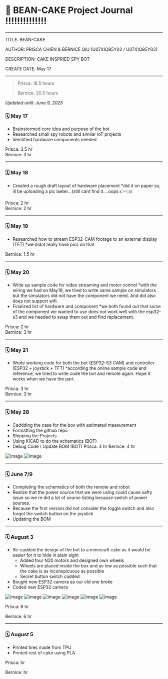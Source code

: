 # 📔 BEAN-CAKE Project Journal !!!!!!!!!!!!!!
---
TITLE: BEAN-CAKE

AUTHOR: PRISCA CHIEN & BERNICE QIU (U0741Q95Y02 / U0741Q95Y02)

DESCRIPTION: CAKE INSPRIED SPY BOT

CREATE DATE: May 17

---

> Prisca: 18.5 hours
> 
> Bernice: 20.5 hours

_Updated until: June 9, 2025_


### 🗓️ May 17
- Brainstormed core idea and purpose of the bot
- Researched small spy robots and similar IoT projects
- Identified hardware components needed

Prisca: 3.5 hr  
Bernice: 3 hr

---

### 🗓️ May 18
- Created a rough draft layout of hardware placement
  *did it on paper so, ill be uploading a pic laeter...(still cant find it....oops 👉👈)

Prisca: 2 hr  
Bernice: 2 hr

---

### 🗓️ May 19
- Researched how to stream ESP32-CAM footage to an external display (TFT)
  *we didnt really have pics on that

Bernice: 1.5 hr

---

### 🗓️ May 20
- Write up sample code for video streaming and motor control
  *with the wiring we had on May18, we tried to write same sample on simulators but the simulators did not have the component we need. And did also does not support wifi.
- Finalized list of hardware and component
  *we both found out that some of the component we wanted to use does not work well with the esp32-s3 and we needed to swap them out and find replacement.

Prisca: 2 hr  
Bernice: 3 hr

---

### 🗓️ May 21
- Wrote working code for both the bot (ESP32-S3 CAM) and controller (ESP32 + joystick + TFT)
  *according the online sample code and reference, we tried to write code the bot and remote again. Hope it works when we have the part.

Prisca: 3 hr  
Bernice: 3 hr

---

### 🗓️ May 28
 - Caddding the case for the box with estimated measurement
 - Formatting the github repo
 - Shipping the Projects
 - Using KiCAD to do the schematics (BOT)
 - Debug Code / Update BOM (BOT)
Prisca: 4 hr
Bernice: 4 hr

![image](https://hc-cdn.hel1.your-objectstorage.com/s/v3/70c8af71ba6829d1b4bb55c130ba6df291bfc610_image.png)
![image](https://hc-cdn.hel1.your-objectstorage.com/s/v3/dc723e82179886e6080a82b3b81318e3b7b625dd_case.png)

---

### 🗓️ June 7/9
- Completing the schematics of both the remote and robot
- Realize that the power source that we were using could cause safty issue so we re did a lot of sourse listing because switch of power sourses. 
- Because the first version did not consider the toggle switch and also forgot the switch button on the joystick
- Updating the BOM

---

### 🗓️ August 3
- Re-cadded the design of the bot to a minecraft cake as it would be easier for it to hide in plain sight
  - Added four N20 motors and designed own wheels
  - Wheels are placed inside the box and as low as possible such that the cake is as inconspicuous as possible
  - Secret button switch cadded
- Bought new ESP32 camera as our old one broke
- Coded new ESP32 camera

![image](https://hc-cdn.hel1.your-objectstorage.com/s/v3/da21820560a9dca2d811eca22d9c943ad8aacbc4_screenshot_2025-08-04_at_9.51.27___pm.png)
![image](https://hc-cdn.hel1.your-objectstorage.com/s/v3/cf6e6ff371686b67fa15dfa371731b4188bf66b8_screenshot_2025-08-04_at_9.51.47___pm.png)
![image](https://hc-cdn.hel1.your-objectstorage.com/s/v3/fd3efcdeaa82ef9a1083fc76fbabc1caf604a66b_screenshot_2025-08-04_at_9.55.16___pm.png)
![image](https://hc-cdn.hel1.your-objectstorage.com/s/v3/d3db2723ba67fafee47bcc46325554bfeb5c0ade_screenshot_2025-08-04_at_10.00.04___pm.png)
![image](https://hc-cdn.hel1.your-objectstorage.com/s/v3/b956096c04dcfc743ccd5e1fefd80c0e9a48cf52_screenshot_2025-08-04_at_10.00.33___pm.png)
![image](https://hc-cdn.hel1.your-objectstorage.com/s/v3/79ea4cbb7cea07e6aadb3ce67414b67d1be4c16c_screenshot_2025-08-04_at_10.03.53___pm.png)

Prisca: 6 hr

Bernice: 6 hr

---

### 🗓️ August 5
- Printed tires made from TPU
- Printed rest of cake using PLA

Prisca: hr

Bernice: hr
